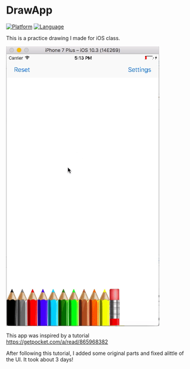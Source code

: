 # DrawApp


[![Platform](http://img.shields.io/badge/platform-ios-blue.svg?style=flat)](https://developer.apple.com/iphone/index.action)
[![Language](http://img.shields.io/badge/language-swift-brightgreen.svg?style=flat)](https://developer.apple.com/swift)


This is a practice drawing I made for iOS class.

![alt text](https://github.com/Saayaman/ImageStorage/blob/master/drawapp.gif)


This app was inspired by a tutorial
https://getpocket.com/a/read/865968382

After following this tutorial, I added some original parts and fixed alittle of the UI.
It took about 3 days!
